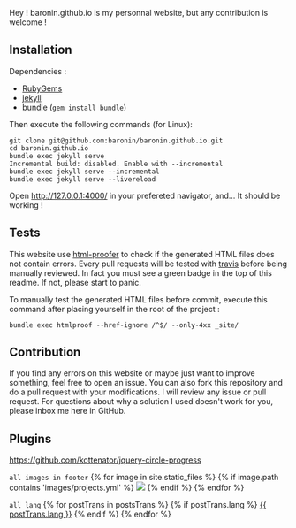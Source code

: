 Hey ! baronin.github.io is my personnal website, but any contribution is welcome !

## Installation

Dependencies :

- [RubyGems](https://rubygems.org/pages/download)
- [jekyll](http://jekyllrb.com/docs/installation/)
- bundle (`gem install bundle`)

Then execute the following commands (for Linux):

```
git clone git@github.com:baronin/baronin.github.io.git
cd baronin.github.io
bundle exec jekyll serve
Incremental build: disabled. Enable with --incremental
bundle exec jekyll serve --incremental
bundle exec jekyll serve --livereload
```

Open http://127.0.0.1:4000/ in your prefereted navigator, and... It should be working !

## Tests

This website use [html-proofer](https://github.com/gjtorikian/html-proofer) to check if the generated HTML files does not contain errors. Every pull requests will be tested with [travis](https://travis-ci.org/) before being manually reviewed. In fact you must see a green badge in the top of this readme. If not, please start to panic.

To manually test the generated HTML files before commit, execute this command after placing yourself in the root of the project :

```
bundle exec htmlproof --href-ignore /^$/ --only-4xx _site/
```

## Contribution

If you find any errors on this website or maybe just want to improve something, feel free to open an issue. You can also fork this repository and do a pull request with your modifications. I will review any issue or pull request. For questions about why a solution I used doesn't work for you, please inbox me here in GitHub.

## Plugins

https://github.com/kottenator/jquery-circle-progress

`all images in footer`
{% for image in site.static_files %}
{% if image.path contains 'images/projects.yml' %}
<img src="{{ site.base-url }}{{ image.path }}">
{% endif %}
{% endfor %}

`all lang`
{% for postTrans in postsTrans %}
{% if postTrans.lang %}
<a class="{{ postTrans.lang }}" href="{{ site.base-url }}{{ postTrans.url }}">{{ postTrans.lang }}</a>
{% endif %}
{% endfor %}
